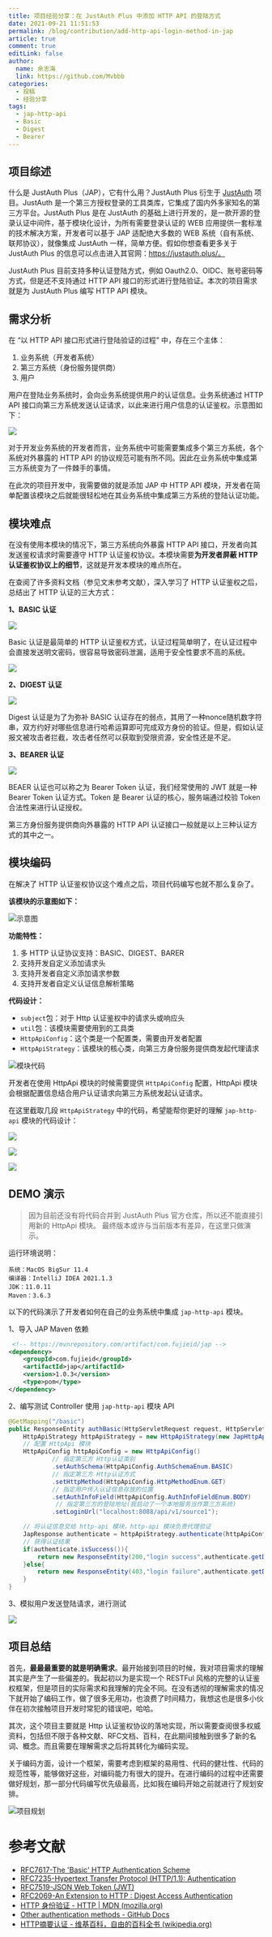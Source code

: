 ```yaml
---
title: 项目经验分享：在 JustAuth Plus 中添加 HTTP API 的登陆方式
date: 2021-09-21 11:51:53
permalink: /blog/contribution/add-http-api-login-method-in-jap
article: true
comment: true
editLink: false
author:
  name: 余志海
  link: https://github.com/Mvbbb
categories:
  - 投稿
  - 经验分享
tags:
  - jap-http-api
  - Basic
  - Digest
  - Bearer
---
```

  
## 项目综述

什么是 JustAuth Plus（JAP），它有什么用？JustAuth Plus 衍生于 [JustAuth](https://gitee.com/yadong.zhang/JustAuth) 项目。JustAuth 是一个第三方授权登录的工具类库，它集成了国内外多家知名的第三方平台。JustAuth Plus 是在 JustAuth 的基础上进行开发的，是一款开源的登录认证中间件，基于模块化设计，为所有需要登录认证的 WEB 应用提供一套标准的技术解决方案，开发者可以基于 JAP 适配绝大多数的 WEB 系统（自有系统、联邦协议），就像集成 JustAuth 一样，简单方便。假如你想查看更多关于 JustAuth Plus 的信息可以点击进入其官网：https://justauth.plus/。

JustAuth Plus 目前支持多种认证登陆方式，例如 Oauth2.0、OIDC、账号密码等方式，但是还不支持通过 HTTP API 接口的形式进行登陆验证。本次的项目需求就是为 JustAuth Plus 编写 HTTP API 模块。

## 需求分析

在 “以 HTTP API 接口形式进行登陆验证的过程” 中，存在三个主体：

1. 业务系统（开发者系统）
2. 第三方系统（身份服务提供商）
3. 用户 

用户在登陆业务系统时，会向业务系统提供用户的认证信息。业务系统通过 HTTP API 接口向第三方系统发送认证请求，以此来进行用户信息的认证鉴权。示意图如下：

![](/blog/contribution/image.png)

对于开发业务系统的开发者而言，业务系统中可能需要集成多个第三方系统，各个系统对外暴露的 HTTP API 的协议规范可能有所不同。因此在业务系统中集成第三方系统变为了一件棘手的事情。 

在此次的项目开发中，我需要做的就是添加 JAP 中 HTTP API 模块，开发者在简单配置该模块之后就能很轻松地在其业务系统中集成第三方系统的登陆认证功能。

## 模块难点

在没有使用本模块的情况下，第三方系统向外暴露 HTTP API 接口，开发者向其发送鉴权请求时需要遵守 HTTP 认证鉴权协议。本模块需要**为开发者屏蔽 HTTP 认证鉴权协议上的细节**，这就是开发本模块的难点所在。

在查阅了许多资料文档（参见文末参考文献），深入学习了 HTTP 认证鉴权之后，总结出了 HTTP 认证的三大方式：

**1、BASIC 认证**

![](/blog/contribution/image-7905400.png)

Basic 认证是最简单的 HTTP 认证鉴权方式，认证过程简单明了，在认证过程中会直接发送明文密码，很容易导致密码泄漏，适用于安全性要求不高的系统。

![](/blog/contribution/image-7905429.png)

**2、DIGEST 认证**

![](/blog/contribution/image-7905463.png)

Digest 认证是为了为弥补 BASIC 认证存在的弱点，其用了一种nonce随机数字符串，双方约好对哪些信息进行哈希运算即可完成双方身份的验证。但是，假如认证报文被攻击者拦截，攻击者任然可以获取到受限资源，安全性还是不足。

**3、BEARER 认证**

![](/blog/contribution/image-7905500.png)

BEAER 认证也可以称之为 Bearer Token 认证，我们经常使用的 JWT 就是一种 Bearer Token 认证方式。Token 是 Bearer 认证的核心，服务端通过校验 Token 合法性来进行认证授权。

 第三方身份服务提供商向外暴露的 HTTP API 认证接口一般就是以上三种认证方式的其中之一。

## 模块编码

在解决了 HTTP 认证鉴权协议这个难点之后，项目代码编写也就不那么复杂了。

**该模块的示意图如下：**

![示意图](/blog/contribution/image-7905558.png)

**功能特性：**

1. 多 HTTP 认证协议支持：BASIC、DIGEST、BARER
2. 支持开发自定义添加请求头
3. 支持开发者自定义添加请求参数
4. 支持开发者自定义认证信息解析策略

**代码设计：**

- `subject`包：对于 Http 认证鉴权中的请求头或响应头
- `util`包：该模块需要使用到的工具类
- `HttpApiConfig`：这个类是一个配置类，需要由开发者配置
- `HttpApiStrategy`：该模块的核心类，向第三方身份服务提供商发起代理请求

![模块代码](/blog/contribution/image-7905622.png)

开发者在使用 HttpApi 模块的时候需要提供 `HttpApiConfig` 配置，HttpApi 模块会根据配置信息结合用户认证请求向第三方系统发起认证请求。

在这里截取几段 `HttpApiStrategy` 中的代码，希望能帮你更好的理解 `jap-http-api` 模块的代码设计： 

![](/blog/contribution/image-7905664.png)

![](/blog/contribution/image-7905689.png)

![](/blog/contribution/image-7905708.png)

## DEMO 演示

> 因为目前还没有将代码合并到 JustAuth Plus 官方仓库，所以还不能直接引用新的 HttpApi 模块。 最终版本或许与当前版本有差异，在这里只做演示。

运行环境说明：

```
系统：MacOS BigSur 11.4
编译器：IntelliJ IDEA 2021.1.3
JDK：11.0.11
Maven：3.6.3
```

以下的代码演示了开发者如何在自己的业务系统中集成  `jap-http-api` 模块。

1、导入 JAP Maven 依赖

```xml
 <!-- https://mvnrepository.com/artifact/com.fujieid/jap -->
<dependency>
    <groupId>com.fujieid</groupId>
    <artifactId>jap</artifactId>
    <version>1.0.3</version>
    <type>pom</type>
</dependency>
```

2、编写测试 Controller 使用 `jap-http-api` 模块 API

```java
@GetMapping("/basic")
public ResponseEntity authBasic(HttpServletRequest request, HttpServletResponse response ){
    HttpApiStrategy httpApiStrategy = new HttpApiStrategy(new JapHttpApiUserService(), new JapConfig());
    // 配置 HttpApi 模块
    HttpApiConfig httpApiConfig = new HttpApiConfig()
            // 指定第三方 Http认证类别
            .setAuthSchema(HttpApiConfig.AuthSchemaEnum.BASIC)
            // 指定第三方 Http认证方式
            .setHttpMethod(HttpApiConfig.HttpMethodEnum.GET)
            // 指定用户传入认证信息存放的位置
            .setAuthInfoField(HttpApiConfig.AuthInfoFieldEnum.BODY)
             // 指定第三方的登陆地址(我启动了一个本地服务当作第三方系统)
            .setLoginUrl("localhost:8088/api/v1/source1");

    // 将认证信息交给 http-api 模块，http-api 模块负责代理验证
    JapResponse authenticate = httpApiStrategy.authenticate(httpApiConfig, request, response);
    // 获得认证结果
    if(authenticate.isSuccess()){
        return new ResponseEntity(200,"login success",authenticate.getData());
    }else{
        return new ResponseEntity(403,"login failure",authenticate.getData());
    }
}
```

3、模拟用户发送登陆请求，进行测试

![](/blog/contribution/image-7905815.png)

## 项目总结

首先，**最最最重要的就是明确需求**。最开始接到项目的时候，我对项目需求的理解其实是产生了一些偏差的。我起初以为是实现一个 RESTFul 风格的完整的认证鉴权框架，但是项目的实际需求和我理解的完全不同。在没有透彻的理解需求的情况下就开始了编码工作，做了很多无用功，也浪费了时间精力，我想这也是很多小伙伴在初次接触项目开发时常犯的错误吧，哈哈。 

其次，这个项目主要就是 Http 认证鉴权协议的落地实现，所以需要查阅很多权威资料，包括但不限于各种文献、RFC文档、百科，在此期间接触到很多了新的名词、概念。而且需要在理解需求之后将其转化为编码实现。 

关于编码方面，设计一个框架，需要考虑到框架的易用性、代码的健壮性、代码的规范性等，能够做好这些，对编码能力有很大的提升。在进行编码的过程中还需要做好规划，那一部分代码编写优先级最高，比如我在编码开始之前就进行了规划安排。

![项目规划](/blog/contribution/image-7905855.png)

# 参考文献

- [RFC7617-The 'Basic' HTTP Authentication Scheme](https://datatracker.ietf.org/doc/html/rfc7617)
- [RFC7235-Hypertext Transfer Protocol (HTTP/1.1): Authentication](https://datatracker.ietf.org/doc/html/rfc7235)
- [RFC7519-JSON Web Token (JWT)](https://datatracker.ietf.org/doc/html/rfc7519)
- [RFC2069-An Extension to HTTP : Digest Access Authentication](https://datatracker.ietf.org/doc/html/rfc2069)
- [HTTP 身份验证 - HTTP | MDN (mozilla.org)](https://developer.mozilla.org/zh-CN/docs/Web/HTTP/Authentication)
- [Other authentication methods - GitHub Docs](https://docs.github.com/en/rest/overview/other-authentication-methods)
- [HTTP摘要认证 - 维基百科，自由的百科全书 (wikipedia.org)](https://zh.wikipedia.org/wiki/HTTP摘要认证)
